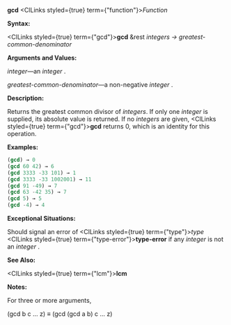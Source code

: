 **gcd** <ClLinks styled={true} term={"function"}><i>Function</i></ClLinks> 



**Syntax:** 



<ClLinks styled={true} term={"gcd"}><b>gcd</b></ClLinks> &amp;rest *integers → greatest-common-denominator* 



**Arguments and Values:** 



*integer*—an *integer* . 







 



 



*greatest-common-denominator*—a non-negative *integer* . 



**Description:** 



Returns the greatest common divisor of *integers*. If only one *integer* is supplied, its absolute value is returned. If no *integers* are given, <ClLinks styled={true} term={"gcd"}><b>gcd</b></ClLinks> returns 0, which is an identity for this operation. 



**Examples:**
```lisp
(gcd) → 0 
(gcd 60 42) → 6 
(gcd 3333 -33 101) → 1 
(gcd 3333 -33 1002001) → 11 
(gcd 91 -49) → 7 
(gcd 63 -42 35) → 7 
(gcd 5) → 5 
(gcd -4) → 4 
```
**Exceptional Situations:** 



Should signal an error of <ClLinks styled={true} term={"type"}><i>type</i></ClLinks> <ClLinks styled={true} term={"type-error"}><b>type-error</b></ClLinks> if any *integer* is not an *integer* . 



**See Also:** 



<ClLinks styled={true} term={"lcm"}><b>lcm</b></ClLinks> 



**Notes:** 



For three or more arguments, 



(gcd b c ... z) *≡* (gcd (gcd a b) c ... z) 



